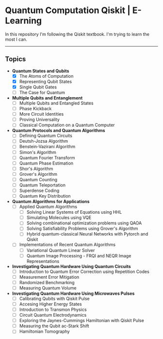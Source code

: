 # Quantum Computation Qiskit | E-Learning

In this repository I'm following the Qiskit textbook. I'm trying to learn the most I can.

* * *

## Topics

- **Quantum States and Qubits**
  - [x] The Atoms  of Computation
  - [x] Representing Qubit States
  - [x] Single Qubit Gates
  - [ ] The Case for Quantum

- **Multiple Qubits and Entanglement**
  - [ ] Multiple Qubits and Entangled States
  - [ ] Phase Kickback
  - [ ] More Circuit Identities
  - [ ] Proving Universality
  - [ ] Classical Computation on a Quantum Computer

- **Quantum Protocols and Quantum Algorithms**
  - [ ] Defining Quantum Circuits
  - [ ] Deutsh-Jozsa Algorithm
  - [ ] Benstein-Vazirani Algorithm
  - [ ] Simon's Algorithm
  - [ ] Quantum Fourier Transform
  - [ ] Quantum Phase Estimation
  - [ ] Shor's Algorithm
  - [ ] Grover's Algorithm
  - [ ] Quantum Counting
  - [ ] Quantum Teleportation
  - [ ] Superdense Coding
  - [ ] Quantum Key Distribution

- **Quantum Algorithms for Applications**
  - [ ] Applied Quantum Algorithms
    - [ ] Solving Linear Systems of Equations using HHL
    - [ ] Simulating Molecules using VQE
    - [ ] Solving combinational optimization problems using QAOA
    - [ ] Solving Satisfiability Problems using Grover's Algorithm
    - [ ] Hybrid quantum-classical Neural Networks with Pytorch and Qiskit
  - [ ] Implementations of Recent Quantum Algorithms
    - [ ] Variational Quantum Linear Solver
    - [ ] Quantum Image Processing - FRQI and NEQR Image Representations

- **Investigating Quantum Hardware Using Quantum Circuits**
  - [ ] Introduction to Quantum Error Correction using Repetition Codes
  - [ ] Measurement Error Mitigation
  - [ ] Randomized Benchmarking
  - [ ] Measuring Quantum Volume

- **Investigating Quantum Hardware Using Microwaves Pulses**
  - [ ] Calibrating Qubits with Qiskit Pulse
  - [ ] Accesing Higher Energy States
  - [ ] Introduction to Transmon Physics
  - [ ] Circuit Quantum Electrodynamics
  - [ ] Exploring the Jaynes-Cummings Hamiltonian with Qiskit Pulse
  - [ ] Measuring the Qubit ac-Stark Shift
  - [ ] Hamiltonian Tomography
